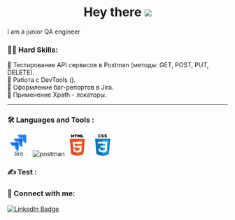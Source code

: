 
<div id="badges" align="center">

  <h1>
  Hey there
  <img src="https://media.giphy.com/media/hvRJCLFzcasrR4ia7z/giphy.gif" width="30px"/>
</h1>
  </div>
  I am a junior QA engineer

 
 ### :woman_technologist: Hard Skills:
 :small_blue_diamond: Тестирование API сервисов в Postman (методы: GET, POST, PUT, DELETE).
 </br>:small_blue_diamond: Работа с DevTools ().
 </br>:small_blue_diamond: Оформление баг-репортов в Jira.
 </br>:small_blue_diamond: Применение Xpath - локаторы.
 
 
 ---

### :hammer_and_wrench: Languages and Tools :
<div>
  <img src="https://github.com/devicons/devicon/blob/master/icons/jira/jira-original-wordmark.svg" title="Java" alt="Java" width="50" height="50"/>&nbsp;
<img src="https://camo.githubusercontent.com/93b32389bf746009ca2370de7fe06c3b5146f4c99d99df65994f9ced0ba41685/68747470733a2f2f7777772e766563746f726c6f676f2e7a6f6e652f6c6f676f732f676574706f73746d616e2f676574706f73746d616e2d69636f6e2e737667" alt="postman" width="50" height="50" data-canonical-src="https://www.vectorlogo.zone/logos/getpostman/getpostman-icon.svg" style="max-width: 100%;"> 
 <img src="https://github.com/devicons/devicon/blob/master/icons/html5/html5-original-wordmark.svg" title="HTML5" alt="HTML5" width="50" height="50"/>&nbsp;
  <img src="https://github.com/devicons/devicon/blob/master/icons/css3/css3-original-wordmark.svg" title="CSS3" alt="CSS3" width="50" height="50"/>&nbsp;
</div>
 
### :writing_hand: Test :

  ### :round_pushpin: Connect with me:
 <a href="">
    <img src="https://github.com/peterthehan/peterthehan/blob/main/assets/linkedin.svg" alt="LinkedIn Badge" width="40px"/>
  </a> 
